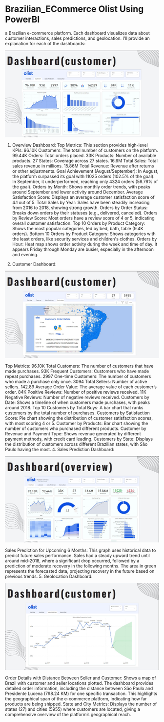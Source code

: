 # Brazilian_ECommerce Olist Using PowerBI

a Brazilian e-commerce platform. Each dashboard visualizes data about customer interactions, sales predictions, and geolocation. I'll provide an explanation for each of the dashboards:

![Overview Dashboard](images/customer.jpg)

1. Overview Dashboard:
Top Metrics: This section provides high-level KPIs:
96.10K Customers: The total number of customers on the platform.
99.44K Orders: Total orders placed.
33K Products: Number of available products.
27 States: Coverage across 27 states.
16.6M Total Sales: Total sales revenue in millions.
15.86M Total Revenue: Revenue after returns or other adjustments.
Goal Achievement (August/September):
In August, the platform surpassed its goal with 11025 orders (102.5% of the goal).
In September, it underperformed, reaching only 4324 orders (56.76% of the goal).
Orders by Month: Shows monthly order trends, with peaks around September and lower activity around December.
Average Satisfaction Score: Displays an average customer satisfaction score of 4.1 out of 5.
Total Sales by Year: Sales have been steadily increasing from 2016 to 2018, showing strong growth.
Orders by Order Status: Breaks down orders by their statuses (e.g., delivered, canceled).
Orders by Review Score: Most orders have a review score of 4 or 5, indicating overall customer satisfaction.
Top 10 Orders by Product Category: Shows the most popular categories, led by bed, bath, table (9.4K orders).
Bottom 10 Orders by Product Category: Shows categories with the least orders, like security services and children's clothes.
Orders by Hour: Heat map shows order activity during the week and time of day. It appears Friday through Monday are busier, especially in the afternoon and evening.


3. Customer Dashboard:

![Customer Dashboard](images/distance.jpg)

Top Metrics:
96.10K Total Customers: The number of customers that have made purchases.
93K Frequent Customers: Customers who have made repeat purchases.
2997 One-time Customers: The number of customers who made a purchase only once.
3094 Total Sellers: Number of active sellers.
142.89 Average Order Value: The average value of each customer’s order.
84K Positive Reviews: Number of positive reviews received.
11K Negative Reviews: Number of negative reviews received.
Customers by Date: Shows a timeline of when customers made purchases, with peaks around 2018.
Top 10 Customers by Total Buys: A bar chart that ranks customers by the total number of purchases.
Customers by Satisfaction Score: Pie chart showing the distribution of customer satisfaction scores, with most scoring 4 or 5.
Customer by Products: Bar chart showing the number of customers who purchased different products.
Customer by Revenue and Payment Type: Shows revenue generated by different payment methods, with credit card leading.
Customers by State: Displays the distribution of customers across different Brazilian states, with São Paulo having the most.
4. Sales Prediction Dashboard:

![Prediciton Dashboard](images/Overview.jpg)

Sales Prediction for Upcoming 6 Months: This graph uses historical data to predict future sales performance. Sales had a steady upward trend until around mid-2018, where a significant drop occurred, followed by a prediction of moderate recovery in the following months.
The area in green represents the forecasted data, projecting recovery in the future based on previous trends.
5. Geolocation Dashboard:

![Distance Dashboard](images/predioction.jpg)

Order Details with Distance Between Seller and Customer:
Shows a map of Brazil with customer and seller locations plotted.
The dashboard provides detailed order information, including the distance between São Paulo and Presidente Lucena (798.24 KM) for one specific transaction. This highlights the geographical span of the e-commerce platform, indicating how far products are being shipped.
State and City Metrics:
Displays the number of states (27) and cities (5955) where customers are located, giving a comprehensive overview of the platform’s geographical reach.
